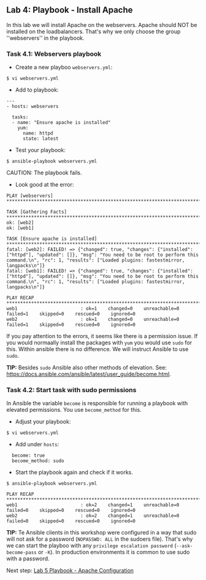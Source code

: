 ## Lab 4: Playbook - Install Apache

In this lab we will install Apache on the webservers. Apache should NOT be installed on the loadbalancers. That's why we only choose the group ''webservers'' in the playbook.

### Task 4.1: Webservers playbook

* Create a new playboo ``webservers.yml``:

``$ vi webservers.yml``


* Add to playbook:

```
---
- hosts: webservers

  tasks:
  - name: "Ensure apache is installed"
    yum:
      name: httpd   
      state: latest
```

* Test your playbook:

``$ ansible-playbook webservers.yml``

CAUTION: The playbook fails.

* Look good at the error:

```
PLAY [webservers] *************************************************************************************************************************************************************************************************************

TASK [Gathering Facts] ********************************************************************************************************************************************************************************************************
ok: [web2]
ok: [web1]

TASK [Ensure apache is installed] *********************************************************************************************************************************************************************************************
fatal: [web2]: FAILED! => {"changed": true, "changes": {"installed": ["httpd"], "updated": []}, "msg": "You need to be root to perform this command.\n", "rc": 1, "results": ["Loaded plugins: fastestmirror, langpacks\n"]}
fatal: [web1]: FAILED! => {"changed": true, "changes": {"installed": ["httpd"], "updated": []}, "msg": "You need to be root to perform this command.\n", "rc": 1, "results": ["Loaded plugins: fastestmirror, langpacks\n"]}

PLAY RECAP ********************************************************************************************************************************************************************************************************************
web1                       : ok=1    changed=0    unreachable=0    failed=1    skipped=0    rescued=0    ignored=0   
web2                       : ok=1    changed=0    unreachable=0    failed=1    skipped=0    rescued=0    ignored=0   
```

If you pay attention to the errors, it seems like there is a permission issue. If you would normaally install the packages with ``yum`` you would use ``sudo`` for this. Within ansible there is no difference. We will instruct Ansible to use ``sudo``.

**TIP:**  Besides ``sudo``  Ansible also other methods of elevation. See: https://docs.ansible.com/ansible/latest/user_guide/become.html.

### Task 4.2: Start task with sudo permissions

In Ansible the variable ``become`` is responsible for running a playbook with elevated permissions. You use ``become_method`` for this.

* Adjust your playbook:

``$ vi webservers.yml``

* Add under ``hosts``:

```
  become: true
  become_method: sudo
```

* Start the playbook again and check if it works.

``$ ansible-playbook webservers.yml``


```
PLAY RECAP ********************************************************************************************************************************************************************************************************************
web1                       : ok=2    changed=1    unreachable=0    failed=0    skipped=0    rescued=0    ignored=0   
web2                       : ok=2    changed=1    unreachable=0    failed=0    skipped=0    rescued=0    ignored=0   
```

**TIP:** Te Ansible clients in this workshop were configured in a way that sudo will not ask for a password (``NOPASSWD: ALL`` in the sudoers file). That's why we can start the playboo with any ``privilege escalation password`` (``--ask-become-pass`` or ``-K``). In production environments it is common to use sudo with a password. 

Next step: [Lab 5 Playbook - Apache Configuration](05_NL_playbook_apache_configuration.md)
